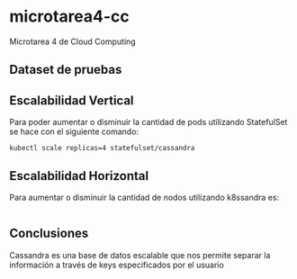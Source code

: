 # microtarea4-cc
Microtarea 4 de Cloud Computing

## Dataset de pruebas

## Escalabilidad Vertical

Para poder aumentar o disminuir la cantidad de pods utilizando StatefulSet se hace con el siguiente comando:

```
kubectl scale replicas=4 statefulset/cassandra
```

## Escalabilidad Horizontal

Para aumentar o disminuir la cantidad de nodos utilizando k8ssandra es:
```
```

## Conclusiones

Cassandra es una base de datos escalable que nos permite separar la información a través de keys especificados por el usuario
